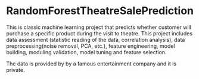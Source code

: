 # RandomForestTheatreSalePrediction
This is classic machine learning project that predicts whether customer will purchase a specific product during the visit to theatre.
This project includes data assessment (statistic reading of the data, correlation analysis), data preprocessing(noise removal, PCA, etc.), feature engineering, model building, moduling validation, model tuning and feature selection.

The data is provided by by a famous entertainment company and it is private.
